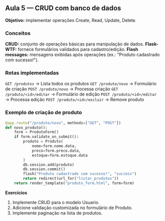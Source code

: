 ## Aula 5 — CRUD com banco de dados
**Objetivo:** implementar operações Create, Read, Update, Delete.

### Conceitos
**CRUD:** conjunto de operações básicas para manipulação de dados.
**Flask-WTF:** fornece formulários validados para cadastro/edição.
**Flash messages:** mensagens exibidas após operações (ex.: "Produto cadastrado com sucesso!").

### Rotas implementadas
`GET /produtos` → Lista todos os produtos
`GET /produto/novo` → Formulário de criação
`POST /produto/novo` → Processa criação
`GET /produto/<id>/editar` → Formulário de edição
`POST /produto/<id>/editar` → Processa edição
`POST /produto/<id>/excluir` → Remove produto

### Exemplo de criação de produto
```python
@app.route("/produto/novo", methods=["GET", "POST"])
def novo_produto():
    form = ProdutoForm()
    if form.validate_on_submit():
        produto = Produto(
            nome=form.nome.data,
            preco=form.preco.data,
            estoque=form.estoque.data
        )
        db.session.add(produto)
        db.session.commit()
        flash("Produto cadastrado com sucesso!", "success")
        return redirect(url_for("listar_produtos"))
    return render_template("produto_form.html", form=form)
```

**Exercícios**
1. Implemente CRUD para o modelo Usuario.
2. Adicione validação customizada no formulário de Produto.
3. Implemente paginação na lista de produtos.
